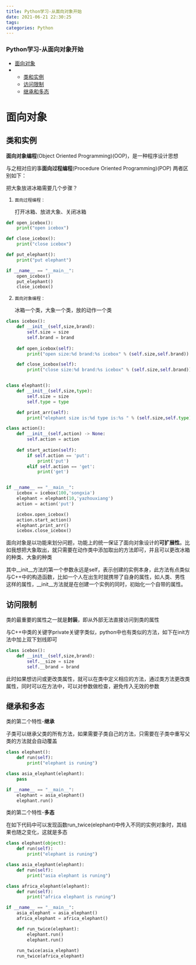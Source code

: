 ```yaml
---
title: Python学习-从面向对象开始
date: 2021-06-21 22:30:25
tags: 
categories: Python
---
```



### Python学习-从面向对象开始

- [面向对象](#_1)
- - [类和实例](#_2)
  - [访问限制](#_75)
  - [继承和多态](#_88)
<!--more-->

# 面向对象

## 类和实例

**面向对象编程**\(Object Oriented Programming\)\(OOP\)，是一种程序设计思想

与之相对应的事**面向过程编程**\(Procedure Oriented Programming\)\(POP\) 两者区别如下：

把大象放进冰箱需要几个步骤？

 1.     面向过程编程：  
    打开冰箱、放进大象、关闭冰箱

```python
def open_icebox():
    print("open icebox")

def close_icebox():
    print("close icebox")

def put_elephant():
    print("put elephant")    

if __name__ == "__main__":
    open_icebox()
    put_elephant()
    close_icebox()
```

 2.     面向对象编程：  
    冰箱一个类，大象一个类，放的动作一个类

```python
class icebox():
    def __init__(self,size,brand):
        self.size = size
        self.brand = brand
    
    def open_icebox(self):
        print("open size:%d brand:%s icebox" % (self.size,self.brand))

    def close_icebox(self):
        print("close size:%d brand:%s icebox" % (self.size,self.brand)) 


class elephant():
    def __init__(self,size,type):
        self.size = size
        self.type = type  

    def print_arr(self):
        print("elephant size is:%d type is:%s " % (self.size,self.type)) 

class action():
    def __init__(self,action) -> None:
        self.action = action
    
    def start_action(self):
        if self.action == 'put':
            print('put')
        elif self.action == 'get':
            print('get')


if __name__ == "__main__":
    icebox = icebox(100,'songxia')
    elephant = elephant(10,'yazhouxiang')
    action = action('put')

    icebox.open_icebox()
    action.start_action()
    elephant.print_arr()
    icebox.close_icebox()
```

面向对象是以功能来划分问题，功能上的统一保证了面向对象设计的**可扩展性**。比如我想把大象取出，就只需要在动作类中添加取出的方法即可，并且可以更改冰箱的种类、大象的种类

其中\_\_init\_\_方法的第一个参数永远是self，表示创建的实例本身，此方法有点类似与C++中的构造函数，比如一个人在出生时就携带了自身的属性，如人类、男性这样的属性，\_\_init\_\_方法就是在创建一个实例的同时，初始化一个自带的属性。

## 访问限制

类的最重要的属性之一就是**封装**，即从外部无法直接访问到类的属性

与C++中类的关键字private关键字类似，python中也有类似的方法，如下在init方法中加上双下划线即可

```python
class icebox():
    def __init__(self,size,brand):
        self.__size = size
        self.__brand = brand
```

此时如果想访问或更改类属性，就可以在类中定义相应的方法，通过类方法更改类属性，同时可以在方法中，可以对参数做检查，避免传入无效的参数

## 继承和多态

类的第二个特性-**继承**

子类可以继承父类的所有方法，如果需要子类自己的方法，只需要在子类中重写父类的方法就会自动覆盖

```python
class elephant():
    def run(self):
        print("elephant is runing") 

class asia_elephant(elephant):
    pass

if __name__ == "__main__":
    elephant = asia_elephant()
    elephant.run()
```

类的第二个特性-**多态**

在如下代码中可以发现函数run\_twice\(elephant\)中传入不同的实例对象时，其结果也随之变化，这就是多态

```python
class elephant(object):
    def run(self):
        print("elephant is runing") 

class asia_elephant(elephant):
    def run(self):
        print("asia elephant is runing")

class africa_elephant(elephant):
    def run(self):
        print("africa elephant is runing")

if __name__ == "__main__":
    asia_elephant = asia_elephant()
    africa_elephant = africa_elephant()

    def run_twice(elephant):
        elephant.run()
        elephant.run()
    
    run_twice(asia_elephant)
    run_twice(africa_elephant)

```
